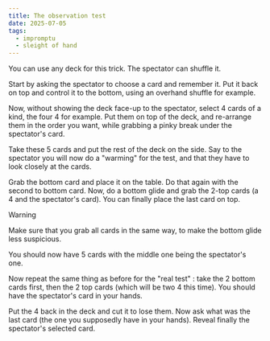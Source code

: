 ```yaml
---
title: The observation test
date: 2025-07-05
tags:
  - impromptu
  - sleight of hand
---
```


You can use any deck for this trick. The spectator can shuffle it.

Start by asking the spectator to choose a card and remember it. Put it back on top and control it to the bottom, using an overhand shuffle for example.

Now, without showing the deck face-up to the spectator, select 4 cards of a kind, the four 4 for example. Put them on top of the deck, and re-arrange them in the order you want, while grabbing a pinky break under the spectator's card.

Take these 5 cards and put the rest of the deck on the side. Say to the spectator you will now do a "warming" for the test, and that they have to look closely at the cards.

Grab the bottom card and place it on the table. Do that again with the second to bottom card. Now, do a bottom glide and grab the 2-top cards (a 4 and the spectator's card). You can finally place the last card on top.

> [!warning]
>
> Make sure that you grab all cards in the same way, to make the bottom glide less suspicious.

You should now have 5 cards with the middle one being the spectator's one.

Now repeat the same thing as before for the "real test" : take the 2 bottom cards first, then the 2 top cards (which will be two 4 this time). You should have the spectator's card in your hands.

Put the 4 back in the deck and cut it to lose them. Now ask what was the last card (the one you supposedly have in your hands). Reveal finally the spectator's selected card.